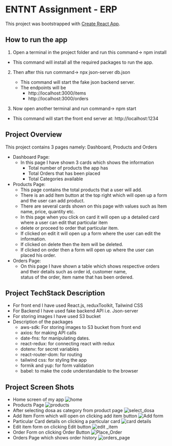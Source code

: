 # ENTNT Assignment - ERP

This project was bootstrapped with [Create React App](https://github.com/facebook/create-react-app).

## How to run the app
1) Open a terminal in the project folder and run this command-> npm install
- This command will install all the required packages to run the app.

2) Then after this run command-> npx json-server db.json
   - This command will start the fake json backend server.
   - The endpoints will be
      - http://localhost:3000/items
      - http://localhost:3000/orders

3) Now open another terminal and run command-> npm start
- This command will start the front end server at: http://localhost:1234

## Project Overview
This project contains 3 pages namely: Dashboard, Products and Orders   
- Dashboard Page:
  - In this page I have shown 3 cards which shows the information
    - Total number of products the app has   
    - Total Orders that has been placed   
    - Total Categories available
- Products Page:
  - This page contains the total products that a user will add.   
  - There is an add Item button at the top right which will open up a form and the user can add product.  
  - There are several cards shown on this page with values such as Item name, price, quantity etc.  
  - In this page when you click on card it will open up a detailed card where a user can edit that particular item  
  - delete or proceed to order that particular item.  
  - If clicked on edit it will open up a form where the user can edit the information.  
  - If clicked on delete then the item will be deleted.  
  - If clicked on order then a form will open up where the user can placed his order.  
- Orders Page:   
   - On this page I have shown a table which shows respective orders and their details such as order id, customer name,  
   status of the order, item name that has been ordered.

## Project TechStack Description
- For front end I have used React.js, reduxToolkit, Tailwind CSS
- For Backend I have used fake backend API i.e. Json-server
- For storing images I have used S3 bucket
- Description of the packages
  - aws-sdk: For storing images to S3 bucket from front end
  - axios: for making API calls
  - date-fns: for manipulating dates.
  - react-redux: for connecting react with redux
  - dotenv: for secret variables
  - react-router-dom: for routing
  - tailwind css: for styling the app
  - formik and yup: for form validation
  - babel: to make the code understandable to the browser
 
## Project Screen Shots
- Home screen of my app
![home](https://github.com/ishelke8177/ENTNT-ERP/assets/63368479/1ffeb888-3994-4e25-9094-6f032b4ef749)
- Products Page
![products](https://github.com/ishelke8177/ENTNT-ERP/assets/63368479/a0b2b5d2-7e6b-4951-a1b7-1010d790b373)
- After selecting dosa as category from product page
  ![select_dosa](https://github.com/ishelke8177/ENTNT-ERP/assets/63368479/75f57fcd-9d94-4a8f-abb1-83f781eb2c10)
- Add Item Form which will open on clicking add item button
    ![Add form](https://github.com/ishelke8177/ENTNT-ERP/assets/63368479/e2f23343-879d-47d6-b4f0-c5e05ab03a39)
- Particular Card details on clicking a particular card
    ![card details](https://github.com/ishelke8177/ENTNT-ERP/assets/63368479/da05344a-beaf-4806-9b58-c8bdeea2d145)
- Edit item form on clicking Edit button
    ![edit _item](https://github.com/ishelke8177/ENTNT-ERP/assets/63368479/8e3e9baf-fd2e-4781-b496-8963ec4c5a65)
- Order Form on clicking Order Button
    ![Place_Order](https://github.com/ishelke8177/ENTNT-ERP/assets/63368479/1b09104d-698d-4387-8b1b-f9b3061e47c5)
- Orders Page which shows order history
  ![orders_page](https://github.com/ishelke8177/ENTNT-ERP/assets/63368479/06793492-049e-4d49-9936-0fd3ad4dc693)



